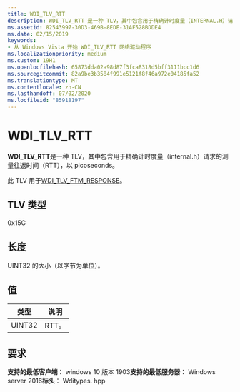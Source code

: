```yaml
---
title: WDI_TLV_RTT
description: WDI_TLV_RTT 是一种 TLV，其中包含用于精确计时度量（INTERNAL.H）请求的测量往返时间（RTT），以 picoseconds。
ms.assetid: 82543997-30D3-469B-8EDE-31AF528BDDE4
ms.date: 02/15/2019
keywords:
- 从 Windows Vista 开始 WDI_TLV_RTT 网络驱动程序
ms.localizationpriority: medium
ms.custom: 19H1
ms.openlocfilehash: 65873dda02a98d87f3fca8318d5bff3111bcc1d6
ms.sourcegitcommit: 82a9be3b3584f991e5121f8f46a972e04185fa52
ms.translationtype: MT
ms.contentlocale: zh-CN
ms.lasthandoff: 07/02/2020
ms.locfileid: "85918197"
---
```

# <a name="wdi_tlv_rtt"></a>WDI_TLV_RTT

**WDI_TLV_RTT**是一种 TLV，其中包含用于精确计时度量（internal.h）请求的测量往返时间（RTT），以 picoseconds。 

此 TLV 用于[WDI_TLV_FTM_RESPONSE](wdi-tlv-ftm-response.md)。

## <a name="tlv-type"></a>TLV 类型

0x15C

## <a name="length"></a>长度

UINT32 的大小（以字节为单位）。

## <a name="values"></a>值

| 类型 | 说明 |
| --- | --- |
| UINT32 | RTT。 |

## <a name="requirements"></a>要求

**支持的最低客户端**： windows 10 版本 1903**支持的最低服务器**： Windows server 2016**标头**： Wditypes. hpp
